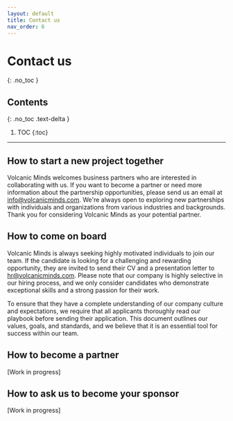 ```yaml
---
layout: default
title: Contact us
nav_order: 6
---
```


# Contact us
{: .no_toc }

## Contents
{: .no_toc .text-delta }

1. TOC
{:toc}

---

## How to start a new project together

Volcanic Minds welcomes business partners who are interested in collaborating with us. If you want to become a partner or need more information about the partnership opportunities, please send us an email at [info@volcanicminds.com](mailto:info@volcanicminds.com). We're always open to exploring new partnerships with individuals and organizations from various industries and backgrounds.
Thank you for considering Volcanic Minds as your potential partner.

## How to come on board

Volcanic Minds is always seeking highly motivated individuals to join our team. If the candidate is looking for a challenging and rewarding opportunity, they are invited to send their CV and a presentation letter to [hr@volcanicminds.com](mailto:hr@volcanicminds.com). Please note that our company is highly selective in our hiring process, and we only consider candidates who demonstrate exceptional skills and a strong passion for their work.

To ensure that they have a complete understanding of our company culture and expectations, we require that all applicants thoroughly read our playbook before sending their application. This document outlines our values, goals, and standards, and we believe that it is an essential tool for success within our team.

## How to become a partner

[Work in progress]

## How to ask us to become your sponsor

[Work in progress]

